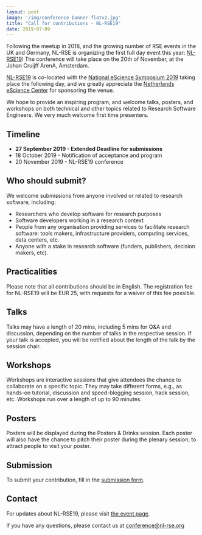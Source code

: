 ```yaml
---
layout: post
image: '/img/conference-banner-flatv2.jpg'
title: "Call for contributions - NL-RSE19"
date: 2019-07-09
---
```


Following the meetup in 2018, and the growing number of RSE events in the UK and Germany, NL-RSE is organizing the first full day event this year: [NL-RSE19](https://nl-rse.org/events/NL-RSE19.html)! The conference will take place on the 20th of November, at the Johan Cruijff ArenA, Amsterdam.

<!--break-->

[NL-RSE19](events/NL-RSE19.html) is co-located with the [National eScience Symposium 2019](https://www.esciencesymposium2019.nl/) taking place the following day, and we greatly appreciate the [Netherlands eScience Center](https://www.esciencecenter.nl/) for sponsoring the venue.

We hope to provide an inspiring program, and welcome talks, posters, and workshops on both technical and other topics related to Research Software Engineers. We very much welcome first time presenters.

## Timeline
- **27 September 2019 - Extended Deadline for submissions**
- 18 October 2019 - Notification of acceptance and program
- 20 November 2019 - NL-RSE19 conference

## Who should submit?

We welcome submissions from anyone involved or related to research software, including:
- Researchers who develop software for research purposes
- Software developers working in a research context
- People from any organisation providing services to facilitate research software: tools makers, infrastructure providers, computing services, data centers, etc.
- Anyone with a stake in research software (funders, publishers, decision makers, etc).

## Practicalities
Please note that all contributions should be in English. 
The registration fee for NL-RSE19 will be EUR 25, with requests for a waiver of this fee possible.

## Talks
Talks may have a length of 20 mins, including 5 mins for Q&A and discussion, depending on the number of talks in the respective session. If your talk is accepted, you will be notified about the length of the talk by the session chair.

## Workshops
Workshops are interactive sessions that give attendees the chance to collaborate on a specific topic. They may take different forms, e.g., as hands-on tutorial, discussion and speed-blogging session, hack session, etc. Workshops run over a length of up to 90 minutes.

## Posters
Posters will be displayed during the Posters & Drinks session. Each poster will also have the chance to pitch their poster during the plenary session, to attract people to visit your poster.

## Submission
To submit your contribution, fill in the [submission form](https://forms.gle/FwR7hhpGkEBcqtQ98).

## Contact
For updates about NL-RSE19, please visit [the event page](https://nl-rse.org/events/NL-RSE19.html).

If you have any questions, please contact us at conference@nl-rse.org

